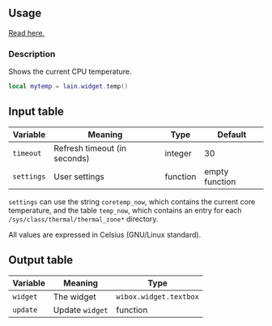 ## Usage

[Read here.](https://github.com/lcpz/lain/wiki/Widgets#usage)

### Description

Shows the current CPU temperature.

```lua
local mytemp = lain.widget.temp()
```

## Input table

Variable | Meaning | Type | Default
--- | --- | --- | ---
`timeout` | Refresh timeout (in seconds) | integer | 30
`settings` | User settings | function | empty function

`settings` can use the string `coretemp_now`, which contains the current core temperature, and the table `temp_now`, which contains an entry for each `/sys/class/thermal/thermal_zone*` directory.

All values are expressed in Celsius (GNU/Linux standard).

## Output table

Variable | Meaning | Type
--- | --- | ---
`widget` | The widget | `wibox.widget.textbox`
`update` | Update `widget` | function
